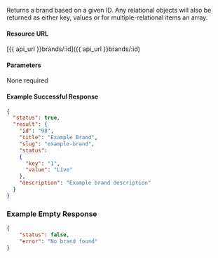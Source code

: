 Returns a brand based on a given ID. Any relational objects will also be returned as either key, values or for multiple-relational items an array.


#### Resource URL
[{{ api_url }}brands/:id]({{ api_url }}brands/:id)


#### Parameters
None required

<!--code-->
#### Example Successful Response
``` json
{
  "status": true,
  "result": {
    "id": "98",
    "title": "Example Brand",
    "slug": "example-brand",
    "status":
    {
      "key": "1",
      "value": "Live"
    },
    "description": "Example brand description"
  }
}
```


### Example Empty Response
``` json
{
    "status": false,
    "error": "No brand found"
}
```
<!--/code-->